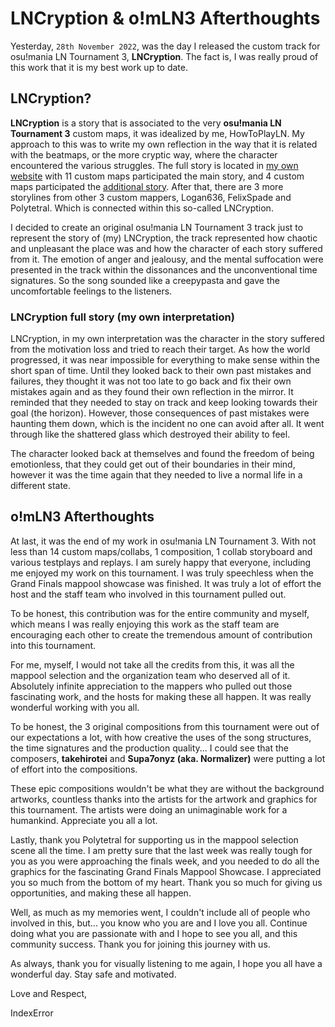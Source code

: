 # LNCryption & o!mLN3 Afterthoughts

Yesterday, `28th November 2022`, was the day I released the custom track for osu!mania LN Tournament 3, **LNCryption**. The fact is, I was really proud of this work that it is my best work up to date.

## LNCryption?

**LNCryption** is a story that is associated to the very **osu!mania LN Tournament 3** custom maps, it was idealized by me, HowToPlayLN. My approach to this was to write my own reflection in the way that it is related with the beatmaps, or the more cryptic way, where the character encountered the various struggles. The full story is located in [my own website](https://indekkusu-era.github.io/lncryption/) with 11 custom maps participated the main story, and 4 custom maps participated the [additional story](https://indekkusu-era.github.io/lncryption/ex/1.txt). After that, there are 3 more storylines from other 3 custom mappers, Logan636, FelixSpade and Polytetral. Which is connected within this so-called LNCryption.

I decided to create an original osu!mania LN Tournament 3 track just to represent the story of (my) LNCryption, the track represented how chaotic and unpleasant the place was and how the character of each story suffered from it. The emotion of anger and jealousy, and the mental suffocation were presented in the track within the dissonances and the unconventional time signatures. So the song sounded like a creepypasta and gave the uncomfortable feelings to the listeners.

### LNCryption full story (my own interpretation)

LNCryption, in my own interpretation was the character in the story suffered from the motivation loss and tried to reach their target. As how the world progressed, it was near impossible for everything to make sense within the short span of time. Until they looked back to their own past mistakes and failures, they thought it was not too late to go back and fix their own mistakes again and as they found their own reflection in the mirror. It reminded that they needed to stay on track and keep looking towards their goal (the horizon). However, those consequences of past mistakes were haunting them down, which is the incident no one can avoid after all. It went through like the shattered glass which destroyed their ability to feel.

The character looked back at themselves and found the freedom of being emotionless, that they could get out of their boundaries in their mind, however it was the time again that they needed to live a normal life in a different state.

## o!mLN3 Afterthoughts

At last, it was the end of my work in osu!mania LN Tournament 3. With not less than 14 custom maps/collabs, 1 composition, 1 collab storyboard and various testplays and replays. I am surely happy that everyone, including me enjoyed my work on this tournament. I was truly speechless when the Grand Finals mappool showcase was finished. It was truly a lot of effort the host and the staff team who involved in this tournament pulled out.

To be honest, this contribution was for the entire community and myself, which means I was really enjoying this work as the staff team are encouraging each other to create the tremendous amount of contribution into this tournament.

For me, myself, I would not take all the credits from this, it was all the mappool selection and the organization team who deserved all of it. Absolutely infinite appreciation to the mappers who pulled out those fascinating work, and the hosts for making these all happen. It was really wonderful working with you all.

To be honest, the 3 original compositions from this tournament were out of our expectations a lot, with how creative the uses of the song structures, the time signatures and the production quality... I could see that the composers, **takehirotei** and **Supa7onyz (aka. Normalizer)** were putting a lot of effort into the compositions.

These epic compositions wouldn't be what they are without the background artworks, countless thanks into the artists for the artwork and graphics for this tournament. The artists were doing an unimaginable work for a humankind. Appreciate you all a lot.

Lastly, thank you Polytetral for supporting us in the mappool selection scene all the time. I am pretty sure that the last week was really tough for you as you were approaching the finals week, and you needed to do all the graphics for the fascinating Grand Finals Mappool Showcase. I appreciated you so much from the bottom of my heart. Thank you so much for giving us opportunities, and making these all happen.

Well, as much as my memories went, I couldn't include all of people who involved in this, but... you know who you are and I love you all. Continue doing what you are passionate with and I hope to see you all, and this community success. Thank you for joining this journey with us.

As always, thank you for visually listening to me again, I hope you all have a wonderful day. Stay safe and motivated.

Love and Respect,

IndexError
